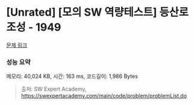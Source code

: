 # [Unrated] [모의 SW 역량테스트] 등산로 조성 - 1949 

[문제 링크](https://swexpertacademy.com/main/code/problem/problemDetail.do?contestProbId=AV5PoOKKAPIDFAUq) 

### 성능 요약

메모리: 40,024 KB, 시간: 163 ms, 코드길이: 1,986 Bytes



> 출처: SW Expert Academy, https://swexpertacademy.com/main/code/problem/problemList.do